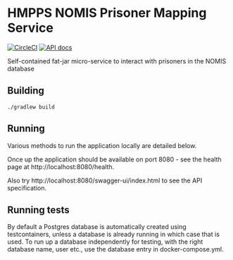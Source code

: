 # HMPPS NOMIS Prisoner Mapping Service

[![CircleCI](https://circleci.com/gh/ministryofjustice/hmpps-nomis-visits-mapping-service/tree/main.svg?style=svg)](https://circleci.com/gh/ministryofjustice/hmpps-nomis-visits-mapping-service)
[![API docs](https://img.shields.io/badge/API_docs_-view-85EA2D.svg?logo=swagger)](https://nomis-visits-mapping-dev.hmpps.service.justice.gov.uk/swagger-ui/index.html?configUrl=/v3/api-docs)

Self-contained fat-jar micro-service to interact with prisoners in the NOMIS database

## Building

```./gradlew build```

## Running

Various methods to run the application locally are detailed below.

Once up the application should be available on port 8080 - see the health page at http://localhost:8080/health.

Also try http://localhost:8080/swagger-ui/index.html to see the API specification.

## Running tests

By default a Postgres database is automatically created using testcontainers, unless a database is already running in which case that is used.
To run up a database independently for testing, with the right database name, user etc., use the database entry in docker-compose.yml.
